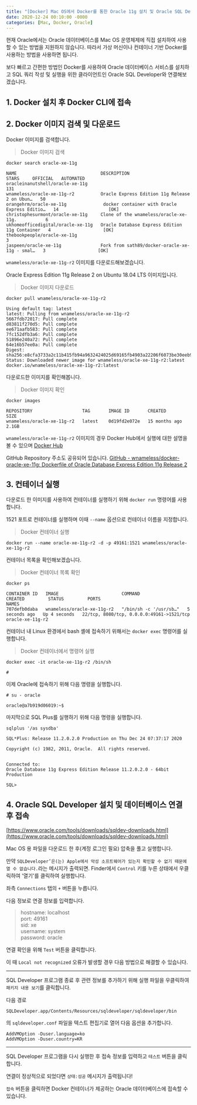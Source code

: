 ```yaml
---
title: "[Docker] Mac OS에서 Docker를 통한 Oracle 11g 설치 및 Oracle SQL Developer 연결"
date: 2020-12-24 00:10:00 -0000
categories: [Mac, Docker, Oracle]
---
```


현재 Oracle에서는 Oracle 데이터베이스를 Mac OS 운영체제에 직접 설치하여 사용할 수 있는 방법을 지원하지 않습니다. 따라서 가상 머신이나 컨테이너 기반 Docker를 사용하는 방법을 사용하면 됩니다.

보다 빠르고 간편한 방법인 Docker를 사용하여 Oracle 데이터베이스 서비스를 설치하고 SQL 쿼리 작성 및 실행을 위한 클라이언트인 Oracle SQL Developer와 연결해보겠습니다.



## 1. Docker 설치 후 Docker CLI에 접속



## 2. Docker 이미지 검색 및 다운로드

Docker 이미지를 검색합니다.

> Docker 이미지 검색

```
docker search oracle-xe-11g
```

```
NAME                                DESCRIPTION                                     STARS     OFFICIAL   AUTOMATED
oracleinanutshell/oracle-xe-11g                                                     131                  
wnameless/oracle-xe-11g-r2          Oracle Express Edition 11g Release 2 on Ubun…   50                   
orangehrm/oracle-xe-11g              docker container with Oracle Express Editio…   14                   [OK]
christophesurmont/oracle-xe-11g     Clone of the wnameless/oracle-xe-11g.           6                    
ukhomeofficedigital/oracle-xe-11g   Oracle Database Express Edition 11g Container   4                    [OK]
thebookpeople/oracle-xe-11g                                                         3                    
jaspeen/oracle-xe-11g               Fork from sath89/docker-oracle-xe-11g - smal…   3                    [OK]
```



```wnameless/oracle-xe-11g-r2``` 이미지를 다운로드해보겠습니다.

Oracle Express Edition 11g Release 2 on Ubuntu 18.04 LTS 이미지입니다.

> Docker 이미지 다운로드

```
docker pull wnameless/oracle-xe-11g-r2
```

```
Using default tag: latest
latest: Pulling from wnameless/oracle-xe-11g-r2
5667fdb72017: Pull complete 
d83811f270d5: Pull complete 
ee671aafb583: Pull complete 
7fc152dfb3a6: Pull complete 
51896e240a72: Pull complete 
64e16b57ee0a: Pull complete 
Digest: sha256:e8cfa3733a2c11b415fb94a9632424025d69165fb4903a22206f6073be30eeb9
Status: Downloaded newer image for wnameless/oracle-xe-11g-r2:latest
docker.io/wnameless/oracle-xe-11g-r2:latest
```



다운로드한 이미지를 확인해봅니다.

> Docker 이미지 확인

```
docker images
```

```
REPOSITORY                   TAG       IMAGE ID       CREATED         SIZE
wnameless/oracle-xe-11g-r2   latest    0d19fd2e072e   15 months ago   2.1GB
```



```wnameless/oracle-xe-11g-r2``` 이미지의 경우 Docker Hub에서 실행에 대한 설명을 볼 수 있으며
[Docker Hub](https://hub.docker.com/r/wnameless/oracle-xe-11g-r2)

GitHub Repository 주소도 공유되어 있습니다.
[GitHub - wnameless/docker-oracle-xe-11g: Dockerfile of Oracle Database Express Edition 11g Release 2](https://github.com/wnameless/docker-oracle-xe-11g)



## 3. 컨테이너 실행
다운로드 한 이미지를 사용하여 컨테이너를 실행하기 위해 ```docker run``` 명령어를 사용합니다.

1521 포트로 컨테이너를 실행하며 이때 ```--name``` 옵션으로 컨테이너 이름을 지정합니다.

> Docker 컨테이너 실행

```
docker run --name oracle-xe-11g-r2 -d -p 49161:1521 wnameless/oracle-xe-11g-r2
```



컨테이너 목록을 확인해보겠습니다.

> Docker 컨테이너 목록 확인

```
docker ps
```

```
CONTAINER ID   IMAGE                        COMMAND                  CREATED         STATUS         PORTS                                       NAMES
707defb0daba   wnameless/oracle-xe-11g-r2   "/bin/sh -c '/usr/sb…"   5 seconds ago   Up 4 seconds   22/tcp, 8080/tcp, 0.0.0.0:49161->1521/tcp   oracle-xe-11g-r2
```



컨테이너 내 Linux 환경에서 bash 셸에 접속하기 위해서는 ```docker exec``` 명령어를 실행합니다.

> Docker 컨테이너에서 명령어 실행

```
docker exec -it oracle-xe-11g-r2 /bin/sh
```

```
#
```



이제 Oracle에 접속하기 위해 다음 명령을 실행합니다.

```
# su - oracle
```

```
oracle@a7b919d06019:~$ 
```



마지막으로 SQL Plus를 실행하기 위해 다음 명령을 실행합니다. 

```
sqlplus '/as sysdba'
```

```
SQL*Plus: Release 11.2.0.2.0 Production on Thu Dec 24 07:37:17 2020

Copyright (c) 1982, 2011, Oracle.  All rights reserved.


Connected to:
Oracle Database 11g Express Edition Release 11.2.0.2.0 - 64bit Production

SQL> 
```



## 4. Oracle SQL Developer 설치 및 데이터베이스 연결 후 접속

[https://www.oracle.com/tools/downloads/sqldev-downloads.html](https://www.oracle.com/tools/downloads/sqldev-downloads.html)

Mac OS 용 파일을 다운로드 한 후(계정 로그인 필요) 압축을 풀고 실행합니다.

만약 ```SQLDeveloper’은(는) Apple에서 악성 소프트웨어가 있는지 확인할 수 없기 때문에 열 수 없습니다.```라는 메시지가 출력되면. Finder에서 ```Control``` 키를 누른 상태에서 우클릭하여 '열기'를 클릭하여 실행합니다.

좌측 ```Connections``` 탭의 ```+``` 버튼을 누릅니다.

다음 정보로 연결 정보를 입력합니다.

> hostname: localhost  
port: 49161  
sid: xe  
username: system  
password: oracle  

연결 확인을 위해 ```Test``` 버튼을 클릭합니다.

이 때 ```Local not recognized``` 오류가 발생할 경우 다음 방법으로 해결할 수 있습니다.

---

SQL Developer 프로그램 종료 후 관련 정보를 추가하기 위해 실행 파일을 우클릭하여 ```패키지 내용 보기```를 클릭합니다.

다음 경로
```
SQLDeveloper.app/Contents/Resources/sqldeveloper/sqldeveloper/bin
```
의 ```sqldeveloper.conf``` 파일을 텍스트 편집기로 열어 다음 옵션을 추가합니다.
```
AddVMOption -Duser.language=ko
AddVMOption -Duser.country=KR
```

---

SQL Developer 프로그램을 다시 실행한 후 접속 정보를 입력하고 ```테스트``` 버튼을 클릭합니다.

연결이 정상적으로 되었다면 ```상태:성공``` 메시지가 출력됩니다!

```접속``` 버튼을 클릭하면 Docker 컨테이너가 제공하는 Oracle 데이터베이스에 접속할 수 있습니다.